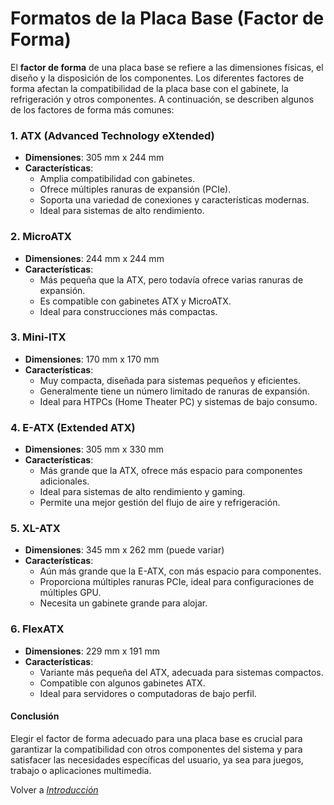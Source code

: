 # Formatos de la Placa Base (Factor de Forma)

El **factor de forma** de una placa base se refiere a las dimensiones físicas, el diseño y la disposición de los componentes. Los diferentes factores de forma afectan la compatibilidad de la placa base con el gabinete, la refrigeración y otros componentes. A continuación, se describen algunos de los factores de forma más comunes:

### 1. ATX (Advanced Technology eXtended)

- **Dimensiones**: 305 mm x 244 mm
- **Características**:
  - Amplia compatibilidad con gabinetes.
  - Ofrece múltiples ranuras de expansión (PCIe).
  - Soporta una variedad de conexiones y características modernas.
  - Ideal para sistemas de alto rendimiento.

### 2. MicroATX

- **Dimensiones**: 244 mm x 244 mm
- **Características**:
  - Más pequeña que la ATX, pero todavía ofrece varias ranuras de expansión.
  - Es compatible con gabinetes ATX y MicroATX.
  - Ideal para construcciones más compactas.

### 3. Mini-ITX

- **Dimensiones**: 170 mm x 170 mm
- **Características**:
  - Muy compacta, diseñada para sistemas pequeños y eficientes.
  - Generalmente tiene un número limitado de ranuras de expansión.
  - Ideal para HTPCs (Home Theater PC) y sistemas de bajo consumo.

### 4. E-ATX (Extended ATX)

- **Dimensiones**: 305 mm x 330 mm
- **Características**:
  - Más grande que la ATX, ofrece más espacio para componentes adicionales.
  - Ideal para sistemas de alto rendimiento y gaming.
  - Permite una mejor gestión del flujo de aire y refrigeración.

### 5. XL-ATX

- **Dimensiones**: 345 mm x 262 mm (puede variar)
- **Características**:
  - Aún más grande que la E-ATX, con más espacio para componentes.
  - Proporciona múltiples ranuras PCIe, ideal para configuraciones de múltiples GPU.
  - Necesita un gabinete grande para alojar.

### 6. FlexATX

- **Dimensiones**: 229 mm x 191 mm
- **Características**:
  - Variante más pequeña del ATX, adecuada para sistemas compactos.
  - Compatible con algunos gabinetes ATX.
  - Ideal para servidores o computadoras de bajo perfil.

#### Conclusión

Elegir el factor de forma adecuado para una placa base es crucial para garantizar la compatibilidad con otros componentes del sistema y para satisfacer las necesidades específicas del usuario, ya sea para juegos, trabajo o aplicaciones multimedia.

Volver a [_Introducción_](introduccion.md)
